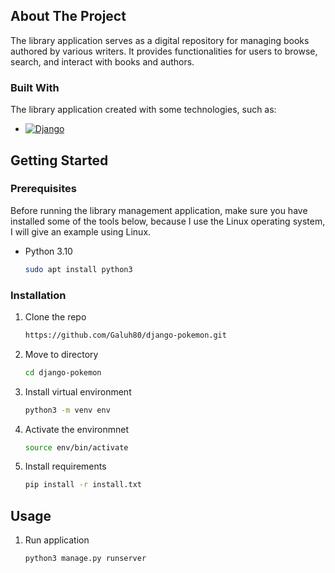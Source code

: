 <!-- ABOUT THE PROJECT -->
## About The Project

The library application serves as a digital repository for managing books authored by various writers. It provides functionalities for users to browse, search, and interact with books and authors.

### Built With

The library application created with some technologies, such as:

* [![Django][Django]][Django-url]

<!-- GETTING STARTED -->
## Getting Started

### Prerequisites

Before running the library management application, make sure you have installed some of the tools below, because I use the Linux operating system, I will give an example using Linux.
* Python 3.10
  ```sh
  sudo apt install python3
  ```

### Installation

1. Clone the repo
   ```sh
   https://github.com/Galuh80/django-pokemon.git
   ```
2. Move to directory
   ```sh
   cd django-pokemon
   ```
3. Install virtual environment
   ```sh
   python3 -m venv env
   ```
4. Activate the environmnet
   ```sh
   source env/bin/activate
   ```
6. Install requirements
   ```sh
   pip install -r install.txt
   ```

<!-- USAGE EXAMPLES -->
## Usage

1. Run application
   ```sh
   python3 manage.py runserver
   ```

<!-- MARKDOWN LINKS & IMAGES -->
<!-- https://www.markdownguide.org/basic-syntax/#reference-style-links -->
[Django]: https://img.shields.io/badge/Django-092E20?style=for-the-badge&logo=django&logoColor=green
[Django-url]: https://www.djangoproject.com/
